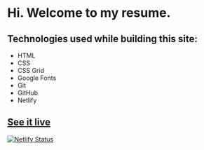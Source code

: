 # Hi. Welcome to my resume.

## Technologies used while building this site:

- HTML
- CSS
- CSS Grid
- Google Fonts
- Git
- GitHub
- Netlify

## [See it live](https://richardmandsresume.netlify.app/)

[![Netlify Status](https://api.netlify.com/api/v1/badges/7f2cce1d-8296-4fd9-b203-a1427b762259/deploy-status)](https://app.netlify.com/sites/richardmandsresume/deploys)
